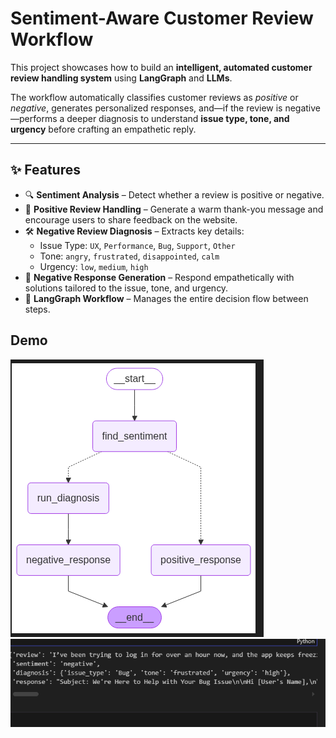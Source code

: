 # Sentiment-Aware Customer Review Workflow  

This project showcases how to build an **intelligent, automated customer review handling system** using **LangGraph** and **LLMs**.  

The workflow automatically classifies customer reviews as *positive* or *negative*, generates personalized responses, and—if the review is negative—performs a deeper diagnosis to understand **issue type, tone, and urgency** before crafting an empathetic reply.  

---

## ✨ Features  

- 🔍 **Sentiment Analysis** – Detect whether a review is positive or negative.  
- 🙌 **Positive Review Handling** – Generate a warm thank-you message and encourage users to share feedback on the website.  
- 🛠️ **Negative Review Diagnosis** – Extracts key details:  
  - Issue Type: `UX`, `Performance`, `Bug`, `Support`, `Other`  
  - Tone: `angry`, `frustrated`, `disappointed`, `calm`  
  - Urgency: `low`, `medium`, `high`  
- 💬 **Negative Response Generation** – Respond empathetically with solutions tailored to the issue, tone, and urgency.  
- 🔗 **LangGraph Workflow** – Manages the entire decision flow between steps.  



## Demo
![Workflow Diagram](https://github.com/Sarfrazali-123/Smart-Customer-Review-Assistant/blob/865e7bef70e92b7837a77e1197d69dcbdccecdb4/Capture-455.PNG)  
![Workflow Diagram](https://github.com/Sarfrazali-123/Smart-Customer-Review-Assistant/blob/865e7bef70e92b7837a77e1197d69dcbdccecdb4/Capture-jfdjfd.PNG)  


